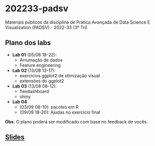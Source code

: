 # 202233-padsv

Materiais públicos da disciplina de Prática Avançada de Data Science E Visualization (PADSV) - 2022-33 (3º Tri)

## Plano dos labs

- **Lab 01** (05/08 18-22): 
    - Arrumação de dados
    - Feature engineering
- **Lab 02** (13/08 13-17): 
    - exercícios ggplot2 de otimização visual
    - extensões do ggplot2
- **Lab 03** (13/08 08-12): 
    - flexdashboard
    - shiny
- **Lab 04** 
    - (03/09 08-10): pacotes em R
    - (09/09 18-20): Ajudas no exercício final

**Obs**: O plano poderá ser modificado com base no feedback de vocês.

## [Slides](https://padsInsper.github.io/202233-padsv/slides/)

